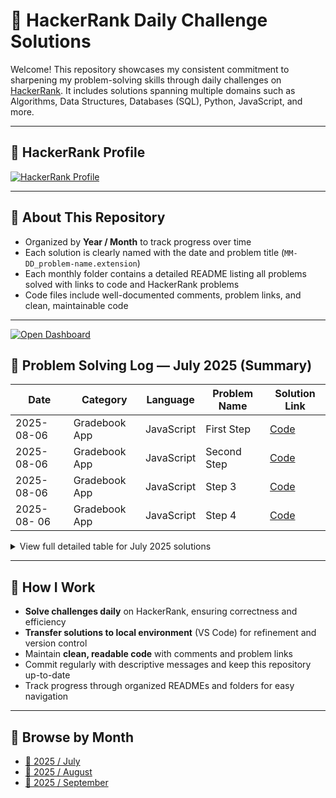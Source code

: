 # 🧠 HackerRank Daily Challenge Solutions

Welcome! This repository showcases my consistent commitment to sharpening my problem-solving skills through daily challenges on [HackerRank](https://www.hackerrank.com/profile/silviuumiron). It includes solutions spanning multiple domains such as Algorithms, Data Structures, Databases (SQL), Python, JavaScript, and more.

---

## 🔗 HackerRank Profile

[![HackerRank Profile](https://img.shields.io/badge/🏆-HackerRank%20Profile-2bbc8a?style=for-the-badge&logo=hackerrank&logoColor=white)](https://www.hackerrank.com/profile/silviuumiron)

---

## 🚀 About This Repository

- Organized by **Year / Month** to track progress over time
- Each solution is clearly named with the date and problem title (`MM-DD_problem-name.extension`)
- Each monthly folder contains a detailed README listing all problems solved with links to code and HackerRank problems
- Code files include well-documented comments, problem links, and clean, maintainable code

---

[![Open Dashboard](https://img.shields.io/badge/🚪-Open%20Dashboard-brightgreen?style=for-the-badge&logo=github&logoColor=white)](https://miron-silviu.github.io/hackerrank-solutions/)

## 📅 Problem Solving Log — July 2025 (Summary)

| Date        | Category      | Language   | Problem Name | Solution Link                                                                                                                                     |
| ----------- | ------------- | ---------- | ------------ | ------------------------------------------------------------------------------------------------------------------------------------------------- |
| 2025-08-06  | Gradebook App | JavaScript | First Step   | [Code](https://www.freecodecamp.org/learn/javascript-algorithms-and-data-structures-v8/review-js-fundamentals-by-building-a-gradebook-app/step-1) |
| 2025-08-06  | Gradebook App | JavaScript | Second Step  | [Code](https://www.freecodecamp.org/learn/javascript-algorithms-and-data-structures-v8/review-js-fundamentals-by-building-a-gradebook-app/step-2) |
| 2025-08-06  | Gradebook App | JavaScript | Step 3       | [Code](https://www.freecodecamp.org/learn/javascript-algorithms-and-data-structures-v8/review-js-fundamentals-by-building-a-gradebook-app/step-3) |
| 2025-08- 06 | Gradebook App | JavaScript | Step 4       | [Code](https://www.freecodecamp.org/learn/javascript-algorithms-and-data-structures-v8/review-js-fundamentals-by-building-a-gradebook-app/step-4) |

<details>
  <summary>View full detailed table for July 2025 solutions</summary>

| Date       | Language   | Topics         | Skills                  | Difficulty | Subdomains | Problem Name       | HackerRank Link                                                          |
| ---------- | ---------- | -------------- | ----------------------- | ---------- | ---------- | ------------------ | ------------------------------------------------------------------------ |
| 2025-07-10 | JavaScript | Data Structure | Problem Solving (Basic) | Easy       | Arrays     | Select All         | [Code](https://www.hackerrank.com/challenges/select-all/problem)         |
| 2025-07-07 | JavaScript | Data Structure | Code Solving (Basic)    | Easy       | Arrays     | Array Manipulation | [Code](https://www.hackerrank.com/challenges/array-manipulation/problem) |

| Date       | Category | Language   | Problem Name                | Solution Link                                                                                     |
| ---------- | -------- | ---------- | --------------------------- | ------------------------------------------------------------------------------------------------- |
| 2025-07-15 | 10 days  | JavaScript | Day 0: Hello, World!        | [Code](https://www.hackerrank.com/challenges/js10-hello-world/problem?isFullScreen=true)          |
| 2025-07-15 | 10 days  | JavaScript | Day 0: Data Types           | [Code](https://www.hackerrank.com/challenges/js10-data-types/problem?isFullScreen=true)           |
| 2025-07-15 | 10 days  | JavaScript | Day 1: Arithmetic Operators | [Code](https://www.hackerrank.com/challenges/js10-arithmetic-operators/problem?isFullScreen=true) |

<!-- Add more rows here as you solve more problems -->

</details>

---

## 💼 How I Work

- **Solve challenges daily** on HackerRank, ensuring correctness and efficiency
- **Transfer solutions to local environment** (VS Code) for refinement and version control
- Maintain **clean, readable code** with comments and problem links
- Commit regularly with descriptive messages and keep this repository up-to-date
- Track progress through organized READMEs and folders for easy navigation

---

## 📁 Browse by Month

- [📂 2025 / July](./July_2025/)
- [📂 2025 / August](./2025/08_August/)
- [📂 2025 / September](./2025/09_September/)

